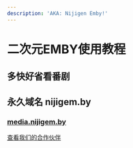 ```yaml
---
description: 'AKA: Nijigen Emby!' 
---
```


# 二次元EMBY使用教程

## 多快好省看番剧



## 永久域名 nijigem.by

### [media.nijigem.by](https://media.nijigem.by/)







[查看我们的合作伙伴](<not fast enough.md>)
